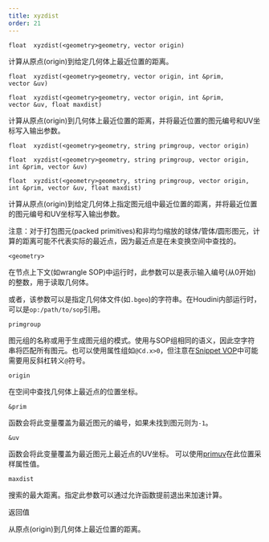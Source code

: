 ```yaml
---
title: xyzdist
order: 21
---
```

`float  xyzdist(<geometry>geometry, vector origin)`

计算从原点(origin)到给定几何体上最近位置的距离。

`float  xyzdist(<geometry>geometry, vector origin, int &prim, vector &uv)`

`float  xyzdist(<geometry>geometry, vector origin, int &prim, vector &uv, float maxdist)`

计算从原点(origin)到几何体上最近位置的距离，并将最近位置的图元编号和UV坐标写入输出参数。

`float  xyzdist(<geometry>geometry, string primgroup, vector origin)`

`float  xyzdist(<geometry>geometry, string primgroup, vector origin, int &prim, vector &uv)`

`float  xyzdist(<geometry>geometry, string primgroup, vector origin, int &prim, vector &uv, float maxdist)`

计算从原点(origin)到给定几何体上指定图元组中最近位置的距离，并将最近位置的图元编号和UV坐标写入输出参数。

注意：对于打包图元(packed primitives)和非均匀缩放的球体/管体/圆形图元，计算的距离可能不代表实际的最近点，因为最近点是在未变换空间中查找的。

`<geometry>`

在节点上下文(如wrangle SOP)中运行时，此参数可以是表示输入编号(从0开始)的整数，用于读取几何体。

或者，该参数可以是指定几何体文件(如`.bgeo`)的字符串。在Houdini内部运行时，可以是`op:/path/to/sop`引用。

`primgroup`

图元组的名称或用于生成图元组的模式。使用与SOP组相同的语义，因此空字符串将匹配所有图元。也可以使用属性组如`@Cd.x>0`，但注意在[Snippet VOP](../../nodes/vop/snippet.html "运行VEX代码片段来修改输入值")中可能需要用反斜杠转义`@`符号。

`origin`

在空间中查找几何体上最近点的位置坐标。

`&prim`

函数会将此变量覆盖为最近图元的编号，如果未找到图元则为`-1`。

`&uv`

函数会将此变量覆盖为最近图元上最近点的UV坐标。
可以使用[primuv](../attributes-and-intrinsics/primuv "在特定参数化(uvw)位置插值属性值")在此位置采样属性值。

`maxdist`

搜索的最大距离。指定此参数可以通过允许函数提前退出来加速计算。

返回值

从原点(origin)到几何体上最近位置的距离。
